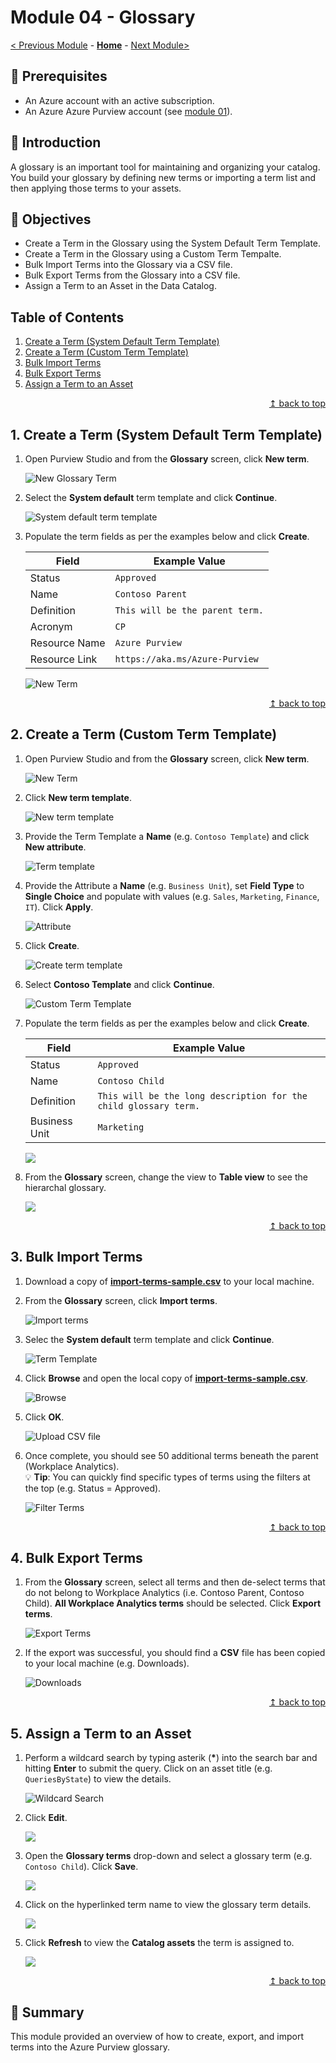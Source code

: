 # Module 04 - Glossary

[< Previous Module](../modules/module03.md) - **[Home](../README.md)** - [Next Module>](../modules/module05.md)

## :thinking: Prerequisites

* An Azure account with an active subscription.
* An Azure Azure Purview account (see [module 01](../modules/module01.md)).

## :loudspeaker: Introduction

A glossary is an important tool for maintaining and organizing your catalog. You build your glossary by defining new terms or importing a term list and then applying those terms to your assets.

## :dart: Objectives

* Create a Term in the Glossary using the System Default Term Template.
* Create a Term in the Glossary using a Custom Term Tempalte.
* Bulk Import Terms into the Glossary via a CSV file.
* Bulk Export Terms from the Glossary into a CSV file.
* Assign a Term to an Asset in the Data Catalog.

## Table of Contents

1. [Create a Term (System Default Term Template)](#1-create-a-term-system-default-term-template)
2. [Create a Term (Custom Term Template)](#2-create-a-term-custom-term-template)
3. [Bulk Import Terms](#3-bulk-import-terms)
4. [Bulk Export Terms](#4-bulk-export-terms)
5. [Assign a Term to an Asset](#5-assign-a-term-to-an-asset)

<div align="right"><a href="#module-04---glossary">↥ back to top</a></div>

## 1. Create a Term (System Default Term Template)

1. Open Purview Studio and from the **Glossary** screen, click **New term**.

    ![New Glossary Term](../images/module04/04.01-glossary-new.png)

2. Select the **System default** term template and click **Continue**.

    ![System default term template](../images/module04/04.02-term-default.png)

3. Populate the term fields as per the examples below and click **Create**.

    | Field  | Example Value |
    | --- | --- |
    | Status | `Approved` |
    | Name | `Contoso Parent` |
    | Definition | `This will be the parent term.` |
    | Acronym | `CP` |
    | Resource Name | `Azure Purview` |
    | Resource Link | `https://aka.ms/Azure-Purview` |

    ![New Term](../images/module04/04.03-term-create.png)

<div align="right"><a href="#module-04---glossary">↥ back to top</a></div>

## 2. Create a Term (Custom Term Template)

1. Open Purview Studio and from the **Glossary** screen, click **New term**.

    ![New Term](../images/module04/04.04-glossary-new2.png)

2. Click **New term template**.

    ![New term template](../images/module04/04.05-template-new.png)

3. Provide the Term Template a **Name** (e.g. `Contoso Template`) and click **New attribute**.

    ![Term template](../images/module04/04.06-attribute-new.png)

4. Provide the Attribute a **Name** (e.g. `Business Unit`), set **Field Type** to **Single Choice** and populate with values (e.g. `Sales`, `Marketing`, `Finance`, `IT`). Click **Apply**.

    ![Attribute](../images/module04/04.07-attribute-properties.png)

5. Click **Create**.

    ![Create term template](../images/module04/04.08-template-create.png)

6. Select **Contoso Template** and click **Continue**.
    
    ![Custom Term Template](../images/module04/04.09-term-custom.png)

9. Populate the term fields as per the examples below and click **Create**.

    | Field  | Example Value |
    | --- | --- |
    | Status | `Approved` |
    | Name | `Contoso Child` |
    | Definition | `This will be the long description for the child glossary term.` |
    | Business Unit | `Marketing` |

    ![](../images/module04/04.10-term-create2.png)

10. From the **Glossary** screen, change the view to **Table view** to see the hierarchal glossary.

    ![](../images/module04/04.11-glossary-table.png)


<div align="right"><a href="#module-04---glossary">↥ back to top</a></div>

## 3. Bulk Import Terms

1. Download a copy of **[import-terms-sample.csv](https://github.com/tayganr/purviewlab/raw/main/assets/import-terms-sample.csv)** to your local machine.

2. From the **Glossary** screen, click **Import terms**.

    ![Import terms](../images/module04/04.12-glossary-import.png)

3. Selec the **System default** term template and click **Continue**.

    ![Term Template](../images/module04/04.13-import-default.png)

4. Click **Browse** and open the local copy of **[import-terms-sample.csv](https://github.com/tayganr/purviewlab/raw/main/assets/import-terms-sample.csv)**.

    ![Browse](../images/module04/04.14-import-browse.png)

5. Click **OK**.

    ![Upload CSV file](../images/module04/04.15-import-ok.png)

6. Once complete, you should see 50 additional terms beneath the parent (Workplace Analytics).<br>:bulb: **Tip**: You can quickly find specific types of terms using the filters at the top (e.g. Status = Approved).

    ![Filter Terms](../images/module04/04.16-glossary-filter.png)

<div align="right"><a href="#module-04---glossary">↥ back to top</a></div>

## 4. Bulk Export Terms

1. From the **Glossary** screen, select all terms and then de-select terms that do not belong to Workplace Analytics (i.e. Contoso Parent, Contoso Child). **All Workplace Analytics terms** should be selected. Click **Export terms**.

    ![Export Terms](../images/module04/04.17-glossary-export.png)

2. If the export was successful, you should find a **CSV** file has been copied to your local machine (e.g. Downloads).

    ![Downloads](../images/module04/04.18-export-downloads.png)

<div align="right"><a href="#module-04---glossary">↥ back to top</a></div>

## 5. Assign a Term to an Asset

1. Perform a wildcard search by typing asterik (**\***) into the search bar and hitting **Enter** to submit the query. Click on an asset title (e.g. `QueriesByState`) to view the details.

    ![Wildcard Search](../images/module04/04.19-search-wildcard.png)

2. Click **Edit**.

    ![](../images/module04/04.20-asset-edit.png)

3. Open the **Glossary terms** drop-down and select a glossary term (e.g. `Contoso Child`). Click **Save**.

    ![](../images/module04/04.21-asset-term.png)

4. Click on the hyperlinked term name to view the glossary term details.

    ![](../images/module04/04.22-term-assigned.png)

5. Click **Refresh** to view the **Catalog assets** the term is assigned to.

    ![](../images/module04/04.23-term-assets.png)

<div align="right"><a href="#module-04---glossary">↥ back to top</a></div>

## :tada: Summary

This module provided an overview of how to create, export, and import terms into the Azure Purview glossary.
